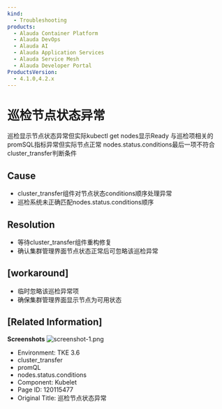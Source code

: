 ```yaml
---
kind:
  - Troubleshooting
products:
  - Alauda Container Platform
  - Alauda DevOps
  - Alauda AI
  - Alauda Application Services
  - Alauda Service Mesh
  - Alauda Developer Portal
ProductsVersion:
  - 4.1.0,4.2.x
---
```

<!-- A type of document that involves encountering a fault, diagnosing it, performing root cause analysis, and providing solutions. -->

# 巡检节点状态异常

巡检显示节点状态异常但实际kubectl get nodes显示Ready 与巡检项相关的promSQL指标异常但实际节点正常 nodes.status.conditions最后一项不符合cluster_transfer判断条件

## Cause
- cluster_transfer组件对节点状态conditions顺序处理异常
- 巡检系统未正确匹配nodes.status.conditions顺序

## Resolution
- 等待cluster_transfer组件重构修复
- 确认集群管理界面节点状态正常后可忽略该巡检异常

## [workaround]
- 临时忽略该巡检异常项
- 确保集群管理界面显示节点为可用状态

## [Related Information]
**Screenshots**
![screenshot-1.png](https://jira.alauda.cn/secure/attachment/116572/screenshot-1.png)
- Environment: TKE 3.6
- cluster_transfer
- promQL
- nodes.status.conditions
- Component: Kubelet
- Page ID: 120115477
- Original Title: 巡检节点状态异常
